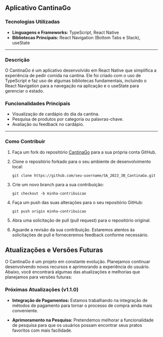 ## Aplicativo CantinaGo
### Tecnologias Utilizadas
- **Linguagens e Frameworks:** TypeScript, React Native
- **Bibliotecas Principais:** React Navigation (Bottom Tabs e Stack), useState
------------------------------------------------

### Descrição
O CantinaGo é um aplicativo desenvolvido em React Native que simplifica a experiência de pedir comida na cantina. Ele foi criado com o uso de TypeScript e faz uso de algumas bibliotecas fundamentais, incluindo o React Navigation para a navegação na aplicação e o useState para gerenciar o estado.

### Funcionalidades Principais

- Visualização de cardápio do dia da cantina.
- Pesquisa de produtos por categoria ou palavras-chave.
- Avaliação ou feedback no cardápio.
 
----------------------------------------------------------------
### Como Contribuir

1. Faça um fork do repositório [CantinaGo](https://github.com/Senai-SC-CTAI/SA_2023_3B_CantinaGo) para a sua própria conta GitHub.

2. Clone o repositório forkado para o seu ambiente de desenvolvimento local:

   ```shell
   git clone https://github.com/seu-username/SA_2023_3B_CantinaGo.git

3. Crie um novo branch para a sua contribuição:
   ```shell
   git checkout -b minha-contribuicao

4. Faça um push das suas alterações para o seu repositório GitHub:
   ```shell
   git push origin minha-contribuicao

5. Abra uma solicitação de pull (pull request) para o repositório original.

6. Aguarde a revisão da sua contribuição. Estaremos atentos às solicitações de pull e forneceremos feedback conforme necessário.

## Atualizações e Versões Futuras

O CantinaGo é um projeto em constante evolução. Planejamos continuar desenvolvendo novos recursos e aprimorando a experiência do usuário. Abaixo, você encontrará algumas das atualizações e melhorias que planejamos para versões futuras:

### Próximas Atualizações (v1.1.0)

- **Integração de Pagamentos:** Estamos trabalhando na integração de métodos de pagamento para tornar o processo de compra ainda mais conveniente.

- **Aprimoramento na Pesquisa:** Pretendemos melhorar a funcionalidade de pesquisa para que os usuários possam encontrar seus pratos favoritos com mais facilidade.
